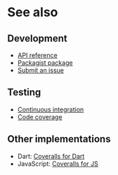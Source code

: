 # See also

## Development
- [API reference](https://dev.belin.io/coveralls.php/api)
- [Packagist package](https://packagist.org/packages/cedx/coveralls)
- [Submit an issue](https://github.com/cedx/coveralls.php/issues)

## Testing
- [Continuous integration](https://github.com/cedx/coveralls.php/actions)
- [Code coverage](https://coveralls.io/github/cedx/coveralls.php/)

## Other implementations
- Dart: [Coveralls for Dart](https://dev.belin.io/coveralls.dart)
- JavaScript: [Coveralls for JS](https://dev.belin.io/coveralls.js)
